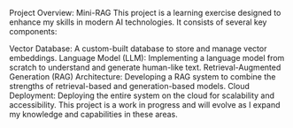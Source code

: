 Project Overview: Mini-RAG
This project is a learning exercise designed to enhance my skills in modern AI technologies. It consists of several key components:

Vector Database: A custom-built database to store and manage vector embeddings.
Language Model (LLM): Implementing a language model from scratch to understand and generate human-like text.
Retrieval-Augmented Generation (RAG) Architecture: Developing a RAG system to combine the strengths of retrieval-based and generation-based models.
Cloud Deployment: Deploying the entire system on the cloud for scalability and accessibility.
This project is a work in progress and will evolve as I expand my knowledge and capabilities in these areas.

